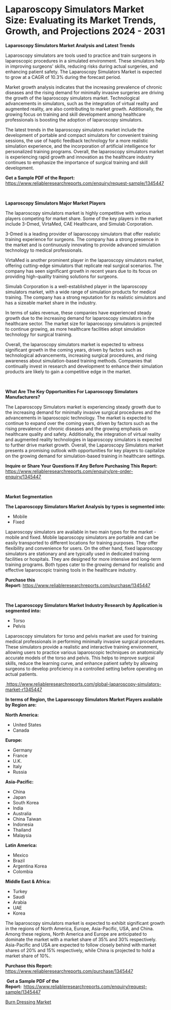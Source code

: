 <p><h1>Laparoscopy Simulators Market Size: Evaluating its Market Trends, Growth, and Projections 2024 - 2031</h1></p><p><strong>Laparoscopy Simulators Market Analysis and Latest Trends</strong></p>
<p><p>Laparoscopy simulators are tools used to practice and train surgeons in laparoscopic procedures in a simulated environment. These simulators help in improving surgeons' skills, reducing risks during actual surgeries, and enhancing patient safety. The Laparoscopy Simulators Market is expected to grow at a CAGR of 10.3% during the forecast period.</p><p>Market growth analysis indicates that the increasing prevalence of chronic diseases and the rising demand for minimally invasive surgeries are driving the growth of the laparoscopy simulators market. Technological advancements in simulators, such as the integration of virtual reality and augmented reality, are also contributing to market growth. Additionally, the growing focus on training and skill development among healthcare professionals is boosting the adoption of laparoscopy simulators.</p><p>The latest trends in the laparoscopy simulators market include the development of portable and compact simulators for convenient training sessions, the use of haptic feedback technology for a more realistic simulation experience, and the incorporation of artificial intelligence for personalized training programs. Overall, the laparoscopy simulators market is experiencing rapid growth and innovation as the healthcare industry continues to emphasize the importance of surgical training and skill development.</p></p>
<p><strong>Get a Sample PDF of the Report:&nbsp;</strong> <a href="https://www.reliableresearchreports.com/enquiry/request-sample/1345447">https://www.reliableresearchreports.com/enquiry/request-sample/1345447</a></p>
<p>&nbsp;</p>
<p><strong>Laparoscopy Simulators Major Market Players</strong></p>
<p><p>The laparoscopy simulators market is highly competitive with various players competing for market share. Some of the key players in the market include 3-Dmed, VirtaMed, CAE Healthcare, and Simulab Corporation.</p><p>3-Dmed is a leading provider of laparoscopy simulators that offer realistic training experience for surgeons. The company has a strong presence in the market and is continuously innovating to provide advanced simulation technology to medical professionals.</p><p>VirtaMed is another prominent player in the laparoscopy simulators market, offering cutting-edge simulators that replicate real surgical scenarios. The company has seen significant growth in recent years due to its focus on providing high-quality training solutions for surgeons.</p><p>Simulab Corporation is a well-established player in the laparoscopy simulators market, with a wide range of simulation products for medical training. The company has a strong reputation for its realistic simulators and has a sizeable market share in the industry.</p><p>In terms of sales revenue, these companies have experienced steady growth due to the increasing demand for laparoscopy simulators in the healthcare sector. The market size for laparoscopy simulators is projected to continue growing, as more healthcare facilities adopt simulation technology for surgical training.</p><p>Overall, the laparoscopy simulators market is expected to witness significant growth in the coming years, driven by factors such as technological advancements, increasing surgical procedures, and rising awareness about simulation-based training methods. Companies that continually invest in research and development to enhance their simulation products are likely to gain a competitive edge in the market.</p></p>
<p>&nbsp;</p>
<p><strong>What Are The Key Opportunities For Laparoscopy Simulators Manufacturers?</strong></p>
<p><p>The Laparoscopy Simulators market is experiencing steady growth due to the increasing demand for minimally invasive surgical procedures and the advancements in laparoscopic technology. The market is expected to continue to expand over the coming years, driven by factors such as the rising prevalence of chronic diseases and the growing emphasis on healthcare quality and safety. Additionally, the integration of virtual reality and augmented reality technologies in laparoscopy simulators is expected to further drive market growth. Overall, the Laparoscopy Simulators market presents a promising outlook with opportunities for key players to capitalize on the growing demand for simulation-based training in healthcare settings.</p></p>
<p><strong>Inquire or Share Your Questions If Any Before Purchasing This Report:</strong> <a href="https://www.reliableresearchreports.com/enquiry/pre-order-enquiry/1345447">https://www.reliableresearchreports.com/enquiry/pre-order-enquiry/1345447</a></p>
<p>&nbsp;</p>
<p><strong>Market Segmentation</strong></p>
<p><strong>The Laparoscopy Simulators Market Analysis by types is segmented into:</strong></p>
<p><ul><li>Mobile</li><li>Fixed</li></ul></p>
<p><p>Laparoscopy simulators are available in two main types for the market - mobile and fixed. Mobile laparoscopy simulators are portable and can be easily transported to different locations for training purposes. They offer flexibility and convenience for users. On the other hand, fixed laparoscopy simulators are stationary and are typically used in dedicated training facilities or hospitals. They are designed for more intensive and long-term training programs. Both types cater to the growing demand for realistic and effective laparoscopic training tools in the healthcare industry.</p></p>
<p><strong>Purchase this Report:&nbsp;</strong><a href="https://www.reliableresearchreports.com/purchase/1345447">https://www.reliableresearchreports.com/purchase/1345447</a></p>
<p>&nbsp;</p>
<p><strong>The Laparoscopy Simulators Market Industry Research by Application is segmented into:</strong></p>
<p><ul><li>Torso</li><li>Pelvis</li></ul></p>
<p><p>Laparoscopy simulators for torso and pelvis market are used for training medical professionals in performing minimally invasive surgical procedures. These simulators provide a realistic and interactive training environment, allowing users to practice various laparoscopic techniques on anatomically accurate models of the torso and pelvis. This helps to improve surgical skills, reduce the learning curve, and enhance patient safety by allowing surgeons to develop proficiency in a controlled setting before operating on actual patients.</p></p>
<p><a href="https://www.reliableresearchreports.com/global-laparoscopy-simulators-market-r1345447">&nbsp;https://www.reliableresearchreports.com/global-laparoscopy-simulators-market-r1345447</a></p>
<p><strong>In terms of Region, the Laparoscopy Simulators Market Players available by Region are:</strong></p>
<p>
    <p> <strong> North America: </strong>
        <ul>
            <li>United States</li>
            <li>Canada</li>
        </ul>
        </p> 
    <p> <strong> Europe: </strong>
        <ul>
            <li>Germany</li>
            <li>France</li>
            <li>U.K.</li>
            <li>Italy</li>
            <li>Russia</li>
        </ul>
        </p> 
    <p> <strong> Asia-Pacific: </strong>
        <ul>
            <li>China</li>
            <li>Japan</li>
            <li>South Korea</li>
            <li>India</li>
            <li>Australia</li>
            <li>China Taiwan</li>
            <li>Indonesia</li>
            <li>Thailand</li>
            <li>Malaysia</li>
        </ul>
        </p> 
    <p> <strong> Latin America: </strong>
        <ul>
            <li>Mexico</li>
            <li>Brazil</li>
            <li>Argentina Korea</li>
            <li>Colombia</li>
        </ul>
        </p> 
    <p> <strong> Middle East & Africa: </strong>
        <ul>
            <li>Turkey</li>
            <li>Saudi</li>
            <li>Arabia</li>
            <li>UAE</li>
            <li>Korea</li>
        </ul>
    </p>
    </p>
<p><p>The laparoscopy simulators market is expected to exhibit significant growth in the regions of North America, Europe, Asia-Pacific, USA, and China. Among these regions, North America and Europe are anticipated to dominate the market with a market share of 35% and 30% respectively. Asia-Pacific and USA are expected to follow closely behind with market shares of 20% and 15% respectively, while China is projected to hold a market share of 10%.</p></p>
<p><strong>Purchase this Report: </strong><a href="https://www.reliableresearchreports.com/purchase/1345447">https://www.reliableresearchreports.com/purchase/1345447</a></p>
<p>&nbsp;<strong>Get a Sample PDF of the Report:&nbsp;&nbsp;</strong><a href="https://www.reliableresearchreports.com/enquiry/request-sample/1345447">https://www.reliableresearchreports.com/enquiry/request-sample/1345447</a></p>
<p><strong></strong></p>
<p><p><a href="https://github.com/NorbertYates/Market-Research-Report-List-4/blob/main/burn-dressing-market.md">Burn Dressing Market</a></p></p>